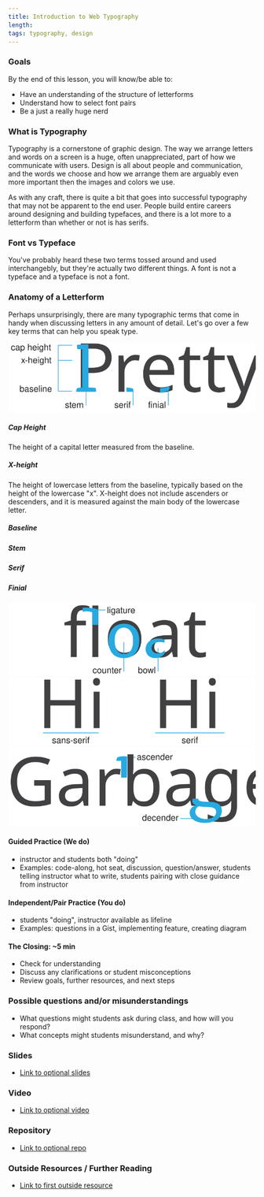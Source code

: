 ```yaml
---
title: Introduction to Web Typography
length:
tags: typography, design
---
```


### Goals

By the end of this lesson, you will know/be able to:

* Have an understanding of the structure of letterforms
* Understand how to select font pairs
* Be a just a really huge nerd

### What is Typography

Typography is a cornerstone of graphic design. The way we arrange letters and words on a screen is a huge, often unappreciated, part of how we communicate with users. Design is all about people and communication, and the words we choose and how we arrange them are arguably even more important then the images and colors we use.

As with any craft, there is quite a bit that goes into successful typography that may not be apparent to the end user. People build entire careers around designing and building typefaces, and there is a lot more to a letterform than whether or not is has serifs.

### Font vs Typeface

You've probably heard these two terms tossed around and used interchangebly, but they're actually two different things. A font is not a typeface and a typeface is not a font.

### Anatomy of a Letterform

Perhaps unsurprisingly, there are many typographic terms that come in handy when discussing letters in any amount of detail. Let's go over a few key terms that can help you speak type.

![type terms 1](images/type01.svg)

##### Cap Height
The height of a capital letter measured from the baseline.

##### X-height
The height of lowercase letters from the baseline, typically based on the height of the lowercase "x". X-height does not include ascenders or descenders, and it is measured against the main body of the lowercase letter.

##### Baseline



##### Stem

##### Serif

##### Finial


![type term image reference 2](images/type02.svg)
![type term image reference 3](images/type03.svg)
![type term image reference 4](images/type04.svg)


#### Guided Practice (We do)

* instructor and students both "doing"
* Examples: code-along, hot seat, discussion, question/answer, students telling instructor what to write, students pairing with close guidance from instructor

#### Independent/Pair Practice (You do)

* students "doing", instructor available as lifeline
* Examples: questions in a Gist, implementing feature, creating diagram

#### The Closing: ~5 min

* Check for understanding
* Discuss any clarifications or student misconceptions
* Review goals, further resources, and next steps

### Possible questions and/or misunderstandings

* What questions might students ask during class, and how will you respond?
* What concepts might students misunderstand, and why?

### Slides

* [Link to optional slides]()

### Video

* [Link to optional video]()

### Repository

* [Link to optional repo]()

### Outside Resources / Further Reading

* [Link to first outside resource]()
